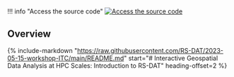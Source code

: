 #

!!! info "Access the source code"
    [![Access the source code](https://img.shields.io/badge/github-repo-000.svg?logo=github&labelColor=gray&color=blue)][link]

## Overview

{% include-markdown "https://raw.githubusercontent.com/RS-DAT/2023-05-15-workshop-ITC/main/README.md" start="# Interactive Geospatial Data Analysis at HPC Scales: Introduction to RS-DAT" heading-offset=2 %}

[link]: https://github.com/RS-DAT/2023-05-15-workshop-ITC